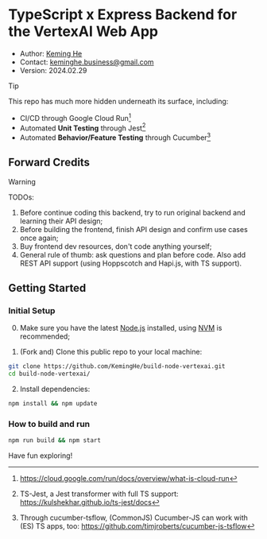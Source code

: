 # TypeScript x Express Backend for the VertexAI Web App

- Author: [Keming He](https://github.com/keminghe)
- Contact: [keminghe.business@gmail.com](mailto:keminghe.business@gmail.com?subject=Hi,_I'm_[name],_Let's_Connect)
- Version: 2024.02.29

> [!TIP]
> This repo has much more hidden underneath its surface, including:
> - CI/CD through Google Cloud Run[^1]
> - Automated **Unit Testing** through Jest[^2]
> - Automated **Behavior/Feature Testing** through Cucumber[^3]

[^1]: https://cloud.google.com/run/docs/overview/what-is-cloud-run
[^2]: TS-Jest, a Jest transformer with full TS support: https://kulshekhar.github.io/ts-jest/docs
[^3]: Through cucumber-tsflow, (CommonJS) Cucumber-JS can work with (ES) TS apps, too: https://github.com/timjroberts/cucumber-js-tsflow

## Forward Credits

> [!WARNING]
> TODOs:
> 1. Before continue coding this backend, try to run original backend and learning their API design;
> 2. Before building the frontend, finish API design and confirm use cases once again;
> 3. Buy frontend dev resources, don't code anything yourself;
> 4. General rule of thumb: ask questions and plan before code.
> Also add REST API support (using Hoppscotch and Hapi.js, with TS support).

## Getting Started

### Initial Setup

0. Make sure you have the latest [Node.js](nodejs.org) installed, using [NVM](https://github.com/nvm-sh/nvm) is recommended;

1. (Fork and) Clone this public repo to your local machine:

```bash
git clone https://github.com/KemingHe/build-node-vertexai.git
cd build-node-vertexai/
```

2. Install dependencies:

```bash
npm install && npm update
```

### How to build and run

```bash
npm run build && npm start
```
Have fun exploring!

